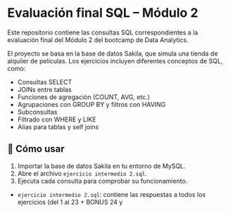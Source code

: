 # Evaluación final SQL – Módulo 2

Este repositorio contiene las consultas SQL correspondientes a la evaluación final del Módulo 2 del bootcamp de Data Analytics.

El proyecto se basa en la base de datos Sakila, que simula una tienda de alquiler de películas. Los ejercicios incluyen diferentes conceptos de SQL, como:

- Consultas SELECT
- JOINs entre tablas
- Funciones de agregación (COUNT, AVG, etc.)
- Agrupaciones con GROUP BY y filtros con HAVING
- Subconsultas
- Filtrado con WHERE y LIKE
- Alias para tablas y self joins

## 🧠 Cómo usar

1. Importar la base de datos Sakila en tu entorno de MySQL.
2. Abre el archivo `ejercicio intermedio 2.sql`.
3. Ejecuta cada consulta para comprobar su funcionamiento.


- `ejercicio intermedio 2.sql`: contiene las respuestas a todos los ejercicios (del 1 al 23 + BONUS 24 y 
